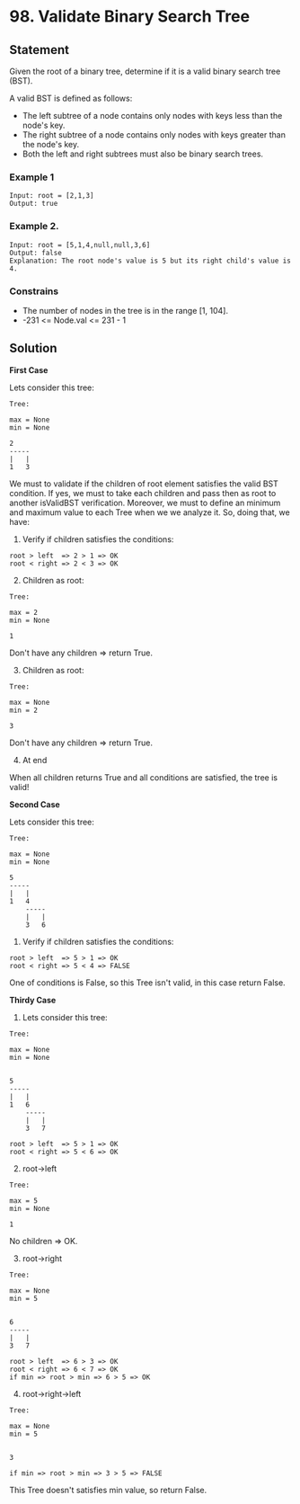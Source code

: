 # 98. Validate Binary Search Tree

## Statement
Given the root of a binary tree, determine if it is a valid binary search tree (BST).

A valid BST is defined as follows:

- The left subtree of a node contains only nodes with keys less than the node's key.
- The right subtree of a node contains only nodes with keys greater than the node's key.
- Both the left and right subtrees must also be binary search trees.

### Example 1
```
Input: root = [2,1,3]
Output: true
```

### Example 2.
```
Input: root = [5,1,4,null,null,3,6]
Output: false
Explanation: The root node's value is 5 but its right child's value is 4.
```

### Constrains
- The number of nodes in the tree is in the range [1, 104].
- -231 <= Node.val <= 231 - 1


## Solution

**First Case**

Lets consider this tree:

```
Tree: 

max = None
min = None

2
-----
|   |
1   3
```

We must to validate if the children of root element satisfies the valid BST condition. If yes, we must to take each children and pass then as root to another isValidBST verification. Moreover, we must to define an minimum and maximum value to each Tree when we we analyze it. So, doing that, we have:

1. Verify if children satisfies the conditions:

```
root > left  => 2 > 1 => OK
root < right => 2 < 3 => OK
```

2. Children as root:

```
Tree:

max = 2
min = None

1
```

Don't have any children => return True.

3. Children as root:

```
Tree: 

max = None
min = 2

3
```

Don't have any children => return True.

4. At end

When all children returns True and all conditions are satisfied, the tree is valid!


**Second Case**

Lets consider this tree:

```
Tree: 

max = None
min = None

5
-----
|   |
1   4
    -----
    |   |
    3   6
```

1. Verify if children satisfies the conditions:

```
root > left  => 5 > 1 => OK
root < right => 5 < 4 => FALSE
```

One of conditions is False, so this Tree isn't valid, in this case return False.

**Thirdy Case**

1. Lets consider this tree:

```
Tree: 

max = None
min = None


5
-----
|   |
1   6
    -----
    |   |
    3   7
```

```
root > left  => 5 > 1 => OK
root < right => 5 < 6 => OK
```

2. root->left

```
Tree: 

max = 5
min = None

1
```
No children => OK.

3. root->right
```
Tree: 

max = None
min = 5


6
-----
|   |
3   7
```

```
root > left  => 6 > 3 => OK
root < right => 6 < 7 => OK
if min => root > min => 6 > 5 => OK
```

4. root->right->left
```
Tree: 

max = None
min = 5


3
```

```
if min => root > min => 3 > 5 => FALSE
```

This Tree doesn't satisfies min value, so return False.

